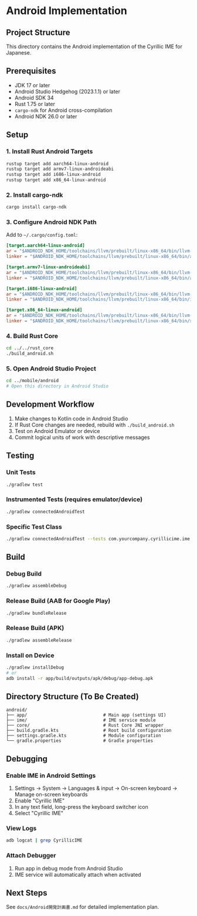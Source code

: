 # Android Implementation

## Project Structure

This directory contains the Android implementation of the Cyrillic IME for Japanese.

## Prerequisites

- JDK 17 or later
- Android Studio Hedgehog (2023.1.1) or later
- Android SDK 34
- Rust 1.75 or later
- `cargo-ndk` for Android cross-compilation
- Android NDK 26.0 or later

## Setup

### 1. Install Rust Android Targets

```bash
rustup target add aarch64-linux-android
rustup target add armv7-linux-androideabi
rustup target add i686-linux-android
rustup target add x86_64-linux-android
```

### 2. Install cargo-ndk

```bash
cargo install cargo-ndk
```

### 3. Configure Android NDK Path

Add to `~/.cargo/config.toml`:

```toml
[target.aarch64-linux-android]
ar = "$ANDROID_NDK_HOME/toolchains/llvm/prebuilt/linux-x86_64/bin/llvm-ar"
linker = "$ANDROID_NDK_HOME/toolchains/llvm/prebuilt/linux-x86_64/bin/aarch64-linux-android29-clang"

[target.armv7-linux-androideabi]
ar = "$ANDROID_NDK_HOME/toolchains/llvm/prebuilt/linux-x86_64/bin/llvm-ar"
linker = "$ANDROID_NDK_HOME/toolchains/llvm/prebuilt/linux-x86_64/bin/armv7a-linux-androideabi29-clang"

[target.i686-linux-android]
ar = "$ANDROID_NDK_HOME/toolchains/llvm/prebuilt/linux-x86_64/bin/llvm-ar"
linker = "$ANDROID_NDK_HOME/toolchains/llvm/prebuilt/linux-x86_64/bin/i686-linux-android29-clang"

[target.x86_64-linux-android]
ar = "$ANDROID_NDK_HOME/toolchains/llvm/prebuilt/linux-x86_64/bin/llvm-ar"
linker = "$ANDROID_NDK_HOME/toolchains/llvm/prebuilt/linux-x86_64/bin/x86_64-linux-android29-clang"
```

### 4. Build Rust Core

```bash
cd ../../rust_core
./build_android.sh
```

### 5. Open Android Studio Project

```bash
cd ../mobile/android
# Open this directory in Android Studio
```

## Development Workflow

1. Make changes to Kotlin code in Android Studio
2. If Rust Core changes are needed, rebuild with `./build_android.sh`
3. Test on Android Emulator or device
4. Commit logical units of work with descriptive messages

## Testing

### Unit Tests
```bash
./gradlew test
```

### Instrumented Tests (requires emulator/device)
```bash
./gradlew connectedAndroidTest
```

### Specific Test Class
```bash
./gradlew connectedAndroidTest --tests com.yourcompany.cyrillicime.ime.RustCoreJNITest
```

## Build

### Debug Build
```bash
./gradlew assembleDebug
```

### Release Build (AAB for Google Play)
```bash
./gradlew bundleRelease
```

### Release Build (APK)
```bash
./gradlew assembleRelease
```

### Install on Device
```bash
./gradlew installDebug
# or
adb install -r app/build/outputs/apk/debug/app-debug.apk
```

## Directory Structure (To Be Created)

```
android/
├── app/                             # Main app (settings UI)
├── ime/                             # IME service module
├── core/                            # Rust Core JNI wrapper
├── build.gradle.kts                 # Root build configuration
├── settings.gradle.kts              # Module configuration
└── gradle.properties                # Gradle properties
```

## Debugging

### Enable IME in Android Settings
1. Settings → System → Languages & input → On-screen keyboard → Manage on-screen keyboards
2. Enable "Cyrillic IME"
3. In any text field, long-press the keyboard switcher icon
4. Select "Cyrillic IME"

### View Logs
```bash
adb logcat | grep CyrillicIME
```

### Attach Debugger
1. Run app in debug mode from Android Studio
2. IME service will automatically attach when activated

## Next Steps

See `docs/Android開発計画書.md` for detailed implementation plan.
